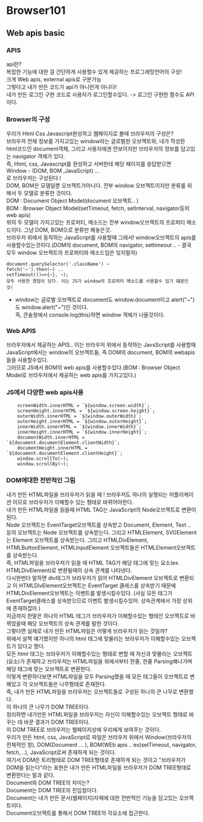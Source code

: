 # Browser101

## Web apis basic

### APIS
api란?  
복잡한 기능에 대한 걸 간단하게 사용할수 있게 제공하는 프로그래밍언어의 구성!  
크게 Web apis, external apis로 구분가능  
그렇다고 내가 만든 코드가 api가 아니란게 아니다!  
내가 만든 로그인 구현 코드로 사용자가 로그인할수있다. -> 로그인 구현한 함수도 API이다.  

### Browser의 구성
우리가 Html Css Javascript완성하고 웹페이지로 볼때 브라우저의 구성은?  
브라우저 전체 정보를 가지고있는 window라는 글로벌한 오브젝트와, 내가 작성한 html코드인 document객체, 그리고 사용자에겐 안보이지만 브라우저의 정보를 담고있는 navigator 객체가 있다.  
즉, Html, css, Javascript를 완성하고 서버한테 해당 페이지를 응답받으면  
Window - (DOM, BOM ,JavaScript) ...  
로 브라우저는 구성된다.!  
DOM, BOM은 모델일뿐 오브젝트가아니다. 전부 window 오브젝트이지만 분류를 위해서 두 모델로 분류한 것이다.  
DOM : Document Object Model(document 오브젝트.. )   
BOM : Browser Object Model(setTimeout, fetch, setInterval, navigator등의 web apis)  
위의 두 모델이 가지고있는 프로퍼티, 메소드는 전부 window오브젝트의 프로퍼티 메소드이다. 그냥 DOM, BOM으로 분류만 해놓은것.  
브라우저 위에서 동작하는 JavaScript를 사용할때 그래서! window오브젝트의 apis를 사용할수있는것이다.(DOM의 document, BOM의 navigator, settimeout ..  - 결국 모두 window 오브젝트의 프로퍼티와 메소드임은 잊지말자)  
```
document.querySelector('.className') ~  
fetch('~').then(~) ..  
setTimeout(()=>{~}, ~);  
모두 사용한 경험이 있다. 이는 JS가 window의 프로퍼티 메소드를 사용할수 있기 떄문인 것!  
```

+ window는 글로벌 오브젝트로 document도 window.document이고 alert("~")도 window.alert("~")인 것이다.  
즉, 콘솔창에서 console.log(this)하면 window 객체가 나올것이다.  

### Web APIS 
브라우저에서 제공하는 APIS.. 이는 브라우저 위에서 동작하는 JavsScript를 사용할때 JavaScript에서는 window의 오브젝트들, 즉 DOM의 document, BOM의 webapis들을 사용할수있다.  
그러므로 JS에서 BOM의 web apis를 사용할수있다.(BOM : Browser Object Model로 브라우저에서 제공하는 web apis를 가지고있다.)  

### JS에서 다양한 web apis사용
        screenWidth.innerHTML = `${window.screen.width}`;  
        screenHeight.innerHTML = `${window.screen.height}`;  
        outerWidth.innerHTML = `${window.outerWidth}`;  
        outerHeight.innerHTML = `${window.outerHeight}`;  
        innerWidth.innerHTML = `${window.innerWidth}`;  
        innerHeight.innerHTML = `${window.innerHeight}`;  
        documentWidth.innerHTML = `${document.documentElement.clientWidth}`;  
        documentHeight.innerHTML = `${document.documentElement.clientHeight}`;  
        window.scrollTo(~);  
        window.scrollBy(~);  

### DOM에대한 전반적인 그림
내가 만든 HTML파일을 브라우저가 읽을 때 ! 브라우저도 하나의 실행되는 어플리케이션 이므로 브라우저가 이해할수 있는 형태로 바뀌어야한다.  
내가 만든 HTML파일을 읽을때 HTML TAG는 JavaScript의 Node오브젝트로 변환이 된다.  
Node 오브젝트는 EventTarget오브젝트를 상속받고 Document, Element, Text .. 등의 오브젝트는 Node 오브젝트를 상속받는다. 그리고 HTMLElement, SVGElement는 Element 오브젝트를 상속받는다. 그리고 HTMLDivElement, HTMLButtonElement, HTMLInputElement 오브젝트들은 HTMLElement오브젝트를 상속받는다.  
즉, HTML파일을 브라우저가 읽을 때 HTML TAG가 해당 태그에 맞는 요소(ex. HTMLDivElement)로 변환될때의 상속 관계를 나타낸다.  
다시한번더 말하면 div태그가 브라우저가 읽어 HTMLDivElement 오브젝트로 변환되고 이 HTMLDivElement오브젝트는 EventTarget 클래스를 상속받기 때문에 HTMLDivElement오브젝트는 이벤트를 발생시킬수있다. (사실 모든 태그가 EventTarget클래스를 상속받으므로 이벤트 발생시킬수있어. 상속관계에서 가장 상위에 존재하잖아.)  
지금까지 한말은 하나의 HTML 태그가 브라우저가 이해할수있는 형태인 오브젝트로 바뀌었을때 해당 오브젝트의 상속 관계를 말한 것이다.  
그렇다면 실제로 내가 만든 HTML파일은 어떻게 브라우저가 읽는 것일까?  
위에서 살짝 얘기했지만 하나의 html 태그에 맞물리는 브라우저가 이해할수있는 오브젝트가 있다고 했다.  
모든 html 태그는 브라우저가 이해할수있는 형태로 변할 때 자신과 맞물리는 오브젝트(요소)가 존재하고 브라우저는 HTML파일을 위에서부터 한줄, 한줄 Parsing해나가며 해당 태그에 맞는 오브젝트로 변환한다.  
이렇게 변환하다보면 HTML파일을 모두 Parsing했을 때 모든 태그들이 오브젝트로 변해있고 각 오브젝트들은 나무형태로 존재한다.  
즉, 내가 만든 HTML파일을 브라우저는 오브젝트들로 구성된 하나의 큰 나무로 변환했다.  
이 하나의 큰 나무가 DOM TREE이다.  
정리하면 내가만든 HTML파일을 브라우저는 자신이 이해할수있는 오브젝트 형태로 바꾸는 데 바꾼 결과가 DOM TREE이다.  
이 DOM TREE로 브라우저는 웹페이지상에 우리에게 보여주는 것이다.  
우리가 만든 html, css, JavaScript로 파일은 브라우저 위에서 Window(브라우저의 전체적인 창), DOM(Document ... ), BOM(WEb apis .. ex)setTimeout, navigator, fetch, ..), JavaScript로써 존재하게 되는 것이다.  
여기서 DOM은 트리형태로 DOM TREE형태로 존재하게 되는 것이고 "브라우저가 DOM을 읽는다"라는 표현은 내가 만든 HTML파일을 브라우저가 DOM TREE형태로 변환한다는 말과 같다.  
Document와 DOM TREE의 차이는?  
Document는 DOM TREE의 진입점이다.  
Document는 내가 만든 문서(웹페이지)자체에 대한 전반적인 기능을 담고있는 오브젝트이다.  
Document오브젝트를 통해서 DOM TREE의 각요소에 접근한다.  
